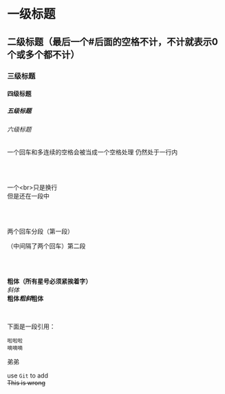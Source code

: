 # 一级标题
##    二级标题（最后一个#后面的空格不计，不计就表示0个或多个都不计）
### 三级标题
#### 四级标题
##### 五级标题
###### 六级标题

一个回车和多连续的空格会被当成一个空格处理
       仍然处于一行内

<br><br>

一个\<br>只是换行<br>
但是还在一段中

<br><br>

两个回车分段（第一段）

（中间隔了两个回车）第二段

<br><br>

**粗体（所有星号必须紧挨着字）**<br>
*斜体*<br>
**粗体*粗斜*粗体**<br>

<br>

下面是一段引用：
>


    啦啦啦
    嘀嘀嘀
  弟弟
  
  
  use `Git` to add<br>
  ~~This is wrong~~
